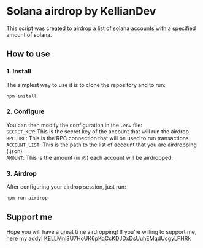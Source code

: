 # Solana airdrop by KellianDev

This script was created to airdrop a list of solana accounts with a specified amount of solana.

## How to use

### 1. Install

The simplest way to use it is to clone the repository and to run:
```bash
npm install
```

### 2. Configure

You can then modify the configuration in the ```.env``` file:<br>
`SECRET_KEY`: This is the secret key of the account that will run the airdrop<br>
`RPC_URL`: This is the RPC connection that will be used to run transactions<br>
`ACCOUNT_LIST`: This is the path to the list of account that you are airdropping (.json)<br>
`AMOUNT`: This is the amount (in ◎) each account will be airdropped.<br>

### 3. Airdrop

After configuring your airdrop session, just run:
```bash
npm run airdrop
```

## Support me

Hope you will have a great time airdropping! If you're willing to support me, here my addy! KELLMni8U7HoUK6pKqCcKDJDxDsUuhEMqdUcgyLFHRk
